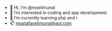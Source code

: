 - 👋 Hi, I’m @mselimunal
- 👀 I’m interested in coding and app development.
- 🌱 I’m currently learning php and r
- 📫 mustafaselimunal@aol.com

<!---
mselimunal/mselimunal is a ✨ special ✨ repository because its `README.md` (this file) appears on your GitHub profile.
You can click the Preview link to take a look at your changes.
--->
